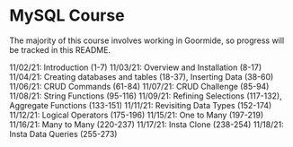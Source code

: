 # MySQL Course

The majority of this course involves working in Goormide, so progress will be tracked in this README.

11/02/21: Introduction (1-7)
11/03/21: Overview and Installation (8-17)
11/04/21: Creating databases and tables (18-37), Inserting Data (38-60)
11/06/21: CRUD Commands (61-84)
11/07/21: CRUD Challenge (85-94)
11/08/21: String Functions (95-116)
11/09/21: Refining Selections (117-132), Aggregate Functions (133-151)
11/11/21: Revisiting Data Types (152-174)
11/12/21: Logical Operators (175-196)
11/15/21: One to Many (197-219)
11/16/21: Many to Many (220-237)
11/17/21: Insta Clone (238-254)
11/18/21: Insta Data Queries (255-273)
